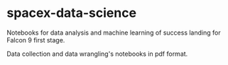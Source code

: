 # spacex-data-science
Notebooks for data analysis and machine learning of success landing for Falcon 9 first stage.


Data collection and data wrangling's notebooks in pdf format.

